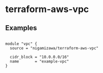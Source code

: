 # terraform-aws-vpc

## Examples

```

module "vpc" {
  source = "nigamizawa/terraform-aws-vpc"

  cidr_block = "10.0.0.0/16"
  name       = "example-vpc"
}
```
